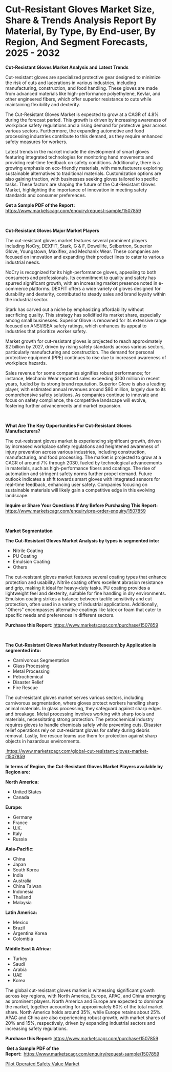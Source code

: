 <p><h1>Cut-Resistant Gloves Market Size, Share & Trends Analysis Report By Material, By Type, By End-user, By Region, And Segment Forecasts, 2025 - 2032</h1></p><p><strong>Cut-Resistant Gloves Market Analysis and Latest Trends</strong></p>
<p><p>Cut-resistant gloves are specialized protective gear designed to minimize the risk of cuts and lacerations in various industries, including manufacturing, construction, and food handling. These gloves are made from advanced materials like high-performance polyethylene, Kevlar, and other engineered fibers, which offer superior resistance to cuts while maintaining flexibility and dexterity.</p><p>The Cut-Resistant Gloves Market is expected to grow at a CAGR of 4.8% during the forecast period. This growth is driven by increasing awareness of workplace safety regulations and a rising demand for protective gear across various sectors. Furthermore, the expanding automotive and food processing industries contribute to this demand, as they require enhanced safety measures for workers.</p><p>Latest trends in the market include the development of smart gloves featuring integrated technologies for monitoring hand movements and providing real-time feedback on safety conditions. Additionally, there is a growing emphasis on eco-friendly materials, with manufacturers exploring sustainable alternatives to traditional materials. Customization options are also gaining traction, with businesses seeking gloves tailored to specific tasks. These factors are shaping the future of the Cut-Resistant Gloves Market, highlighting the importance of innovation in meeting safety standards and consumer preferences.</p></p>
<p><strong>Get a Sample PDF of the Report:&nbsp;</strong> <a href="https://www.marketscagr.com/enquiry/request-sample/1507859?utm_campaign=3135&utm_medium=2&utm_source=Github&utm_content=ia&utm_term=23032025&utm_id=cut-resistant-gloves">https://www.marketscagr.com/enquiry/request-sample/1507859</a></p>
<p>&nbsp;</p>
<p><strong>Cut-Resistant Gloves Major Market Players</strong></p>
<p><p>The cut-resistant gloves market features several prominent players including NoCry, DEXFIT, Stark, G & F, Dowellife, Seibertron, Superior Glove, Youngstown, Maxiflex, and Mechanix Wear. These companies are focused on innovation and expanding their product lines to cater to various industrial needs.</p><p>NoCry is recognized for its high-performance gloves, appealing to both consumers and professionals. Its commitment to quality and safety has spurred significant growth, with an increasing market presence noted in e-commerce platforms. DEXFIT offers a wide variety of gloves designed for durability and dexterity, contributed to steady sales and brand loyalty within the industrial sector.</p><p>Stark has carved out a niche by emphasizing affordability without sacrificing quality. This strategy has solidified its market share, especially among small businesses. Superior Glove is renowned for its extensive range focused on ANSI/ISEA safety ratings, which enhances its appeal to industries that prioritize worker safety.</p><p>Market growth for cut-resistant gloves is projected to reach approximately $2 billion by 2027, driven by rising safety standards across various sectors, particularly manufacturing and construction. The demand for personal protective equipment (PPE) continues to rise due to increased awareness of workplace hazards.</p><p>Sales revenue for some companies signifies robust performance; for instance, Mechanix Wear reported sales exceeding $100 million in recent years, fueled by its strong brand reputation. Superior Glove is also a leading player, with estimated annual revenues around $80 million, largely due to its comprehensive safety solutions. As companies continue to innovate and focus on safety compliance, the competitive landscape will evolve, fostering further advancements and market expansion.</p></p>
<p>&nbsp;</p>
<p><strong>What Are The Key Opportunities For Cut-Resistant Gloves Manufacturers?</strong></p>
<p><p>The cut-resistant gloves market is experiencing significant growth, driven by increased workplace safety regulations and heightened awareness of injury prevention across various industries, including construction, manufacturing, and food processing. The market is projected to grow at a CAGR of around 7% through 2030, fueled by technological advancements in materials, such as high-performance fibers and coatings. The rise of automation and stringent safety norms further propel demand. Future outlook indicates a shift towards smart gloves with integrated sensors for real-time feedback, enhancing user safety. Companies focusing on sustainable materials will likely gain a competitive edge in this evolving landscape.</p></p>
<p><strong>Inquire or Share Your Questions If Any Before Purchasing This Report:</strong> <a href="https://www.marketscagr.com/enquiry/pre-order-enquiry/1507859?utm_campaign=3135&utm_medium=2&utm_source=Github&utm_content=ia&utm_term=23032025&utm_id=cut-resistant-gloves">https://www.marketscagr.com/enquiry/pre-order-enquiry/1507859</a></p>
<p>&nbsp;</p>
<p><strong>Market Segmentation</strong></p>
<p><strong>The Cut-Resistant Gloves Market Analysis by types is segmented into:</strong></p>
<p><ul><li>Nitrile Coating</li><li>PU Coating</li><li>Emulsion Coating</li><li>Others</li></ul></p>
<p><p>The cut-resistant gloves market features several coating types that enhance protection and usability. Nitrile coating offers excellent abrasion resistance and grip, making it ideal for heavy-duty tasks. PU coating provides a lightweight feel and dexterity, suitable for fine handling in dry environments. Emulsion coating strikes a balance between tactile sensitivity and cut protection, often used in a variety of industrial applications. Additionally, "Others" encompasses alternative coatings like latex or foam that cater to specific needs and preferences in different sectors.</p></p>
<p><strong>Purchase this Report:&nbsp;</strong><a href="https://www.marketscagr.com/purchase/1507859?utm_campaign=3135&utm_medium=2&utm_source=Github&utm_content=ia&utm_term=23032025&utm_id=cut-resistant-gloves">https://www.marketscagr.com/purchase/1507859</a></p>
<p>&nbsp;</p>
<p><strong>The Cut-Resistant Gloves Market Industry Research by Application is segmented into:</strong></p>
<p><ul><li>Carnivorous Segmentation</li><li>Glass Processing</li><li>Metal Processing</li><li>Petrochemical</li><li>Disaster Relief</li><li>Fire Rescue</li></ul></p>
<p><p>The cut-resistant gloves market serves various sectors, including carnivorous segmentation, where gloves protect workers handling sharp animal materials. In glass processing, they safeguard against sharp edges and breakage. Metal processing involves working with sharp tools and materials, necessitating strong protection. The petrochemical industry requires gloves to handle chemicals safely while preventing cuts. Disaster relief operations rely on cut-resistant gloves for safety during debris removal. Lastly, fire rescue teams use them for protection against sharp objects in hazardous environments.</p></p>
<p><a href="https://www.marketscagr.com/global-cut-resistant-gloves-market-r1507859?utm_campaign=3135&utm_medium=2&utm_source=Github&utm_content=ia&utm_term=23032025&utm_id=cut-resistant-gloves">&nbsp;https://www.marketscagr.com/global-cut-resistant-gloves-market-r1507859</a></p>
<p><strong>In terms of Region, the Cut-Resistant Gloves Market Players available by Region are:</strong></p>
<p>
    <p> <strong> North America: </strong>
        <ul>
            <li>United States</li>
            <li>Canada</li>
        </ul>
        </p> 
    <p> <strong> Europe: </strong>
        <ul>
            <li>Germany</li>
            <li>France</li>
            <li>U.K.</li>
            <li>Italy</li>
            <li>Russia</li>
        </ul>
        </p> 
    <p> <strong> Asia-Pacific: </strong>
        <ul>
            <li>China</li>
            <li>Japan</li>
            <li>South Korea</li>
            <li>India</li>
            <li>Australia</li>
            <li>China Taiwan</li>
            <li>Indonesia</li>
            <li>Thailand</li>
            <li>Malaysia</li>
        </ul>
        </p> 
    <p> <strong> Latin America: </strong>
        <ul>
            <li>Mexico</li>
            <li>Brazil</li>
            <li>Argentina Korea</li>
            <li>Colombia</li>
        </ul>
        </p> 
    <p> <strong> Middle East & Africa: </strong>
        <ul>
            <li>Turkey</li>
            <li>Saudi</li>
            <li>Arabia</li>
            <li>UAE</li>
            <li>Korea</li>
        </ul>
    </p>
    </p>
<p><p>The global cut-resistant gloves market is witnessing significant growth across key regions, with North America, Europe, APAC, and China emerging as prominent players. North America and Europe are expected to dominate the market, together accounting for approximately 60% of the total market share. North America holds around 35%, while Europe retains about 25%. APAC and China are also experiencing robust growth, with market shares of 20% and 15%, respectively, driven by expanding industrial sectors and increasing safety regulations.</p></p>
<p><strong>Purchase this Report: </strong><a href="https://www.marketscagr.com/purchase/1507859?utm_campaign=3135&utm_medium=2&utm_source=Github&utm_content=ia&utm_term=23032025&utm_id=cut-resistant-gloves">https://www.marketscagr.com/purchase/1507859</a></p>
<p>&nbsp;<strong>Get a Sample PDF of the Report:&nbsp;&nbsp;</strong><a href="https://www.marketscagr.com/enquiry/request-sample/1507859?utm_campaign=3135&utm_medium=2&utm_source=Github&utm_content=ia&utm_term=23032025&utm_id=cut-resistant-gloves">https://www.marketscagr.com/enquiry/request-sample/1507859</a></p>
<p><strong></strong></p>
<p><p><a href="https://github.com/alejnaouare/Market-Research-Report-List-1/blob/main/pilot-operated-safety-value-market.md?utm_campaign=3135&utm_medium=2&utm_source=Github&utm_content=ia&utm_term=23032025&utm_id=cut-resistant-gloves">Pilot Operated Safety Value Market</a></p></p>